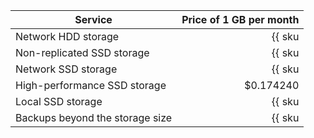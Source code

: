 | Service | Price of 1 GB per month |
|---------------------------------|--------------------------------------------------------------------:|
| Network HDD storage | {{ sku|USD|mdb.cluster.network-hdd.pg|month|string }} |
| Non-replicated SSD storage | {{ sku|USD|mdb.cluster.network-ssd-nonreplicated.pg|month|string }} |
| Network SSD storage | {{ sku|USD|mdb.cluster.network-nvme.pg|month|string }} |
| High-performance SSD storage | $0.174240 |
| Local SSD storage | {{ sku|USD|mdb.cluster.local-nvme.pg|month|string }} |
| Backups beyond the storage size | {{ sku|USD|mdb.cluster.pg.backup|month|string }} |
